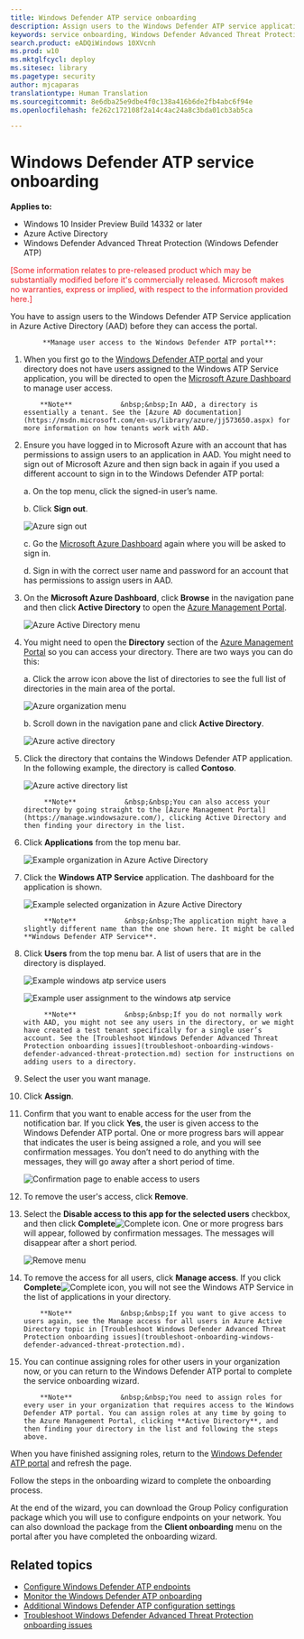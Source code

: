 ```yaml
---
title: Windows Defender ATP service onboarding
description: Assign users to the Windows Defender ATP service application in Azure Active Directory to grant access to the portal.
keywords: service onboarding, Windows Defender Advanced Threat Protection service onboarding, manage users,
search.product: eADQiWindows 10XVcnh
ms.prod: w10
ms.mktglfcycl: deploy
ms.sitesec: library
ms.pagetype: security
author: mjcaparas
translationtype: Human Translation
ms.sourcegitcommit: 8e6dba25e9dbe4f0c138a416b6de2fb4abc6f94e
ms.openlocfilehash: fe262c172108f2a14c4ac24a8c3bda01cb3ab5ca

---
```


# Windows Defender ATP service onboarding

**Applies to:**

- Windows 10 Insider Preview Build 14332 or later
- Azure Active Directory
- Windows Defender Advanced Threat Protection (Windows Defender ATP)

<span style="color:#ED1C24;">[Some information relates to pre-released product which may be substantially modified before it's commercially released. Microsoft makes no warranties, express or implied, with respect to the information provided here.]</span>

You have to assign users to the Windows Defender ATP Service application in Azure Active Directory (AAD) before they can access the portal.


            **Manage user access to the Windows Defender ATP portal**:

1.  When you first go to the [Windows Defender ATP portal](https://securitycenter.windows.com/) and your directory does not have users assigned to the Windows ATP Service application, you will be directed to open the [Microsoft Azure Dashboard](https://portal.azure.com) to manage user access.

    > 
            **Note**            &nbsp;&nbsp;In AAD, a directory is essentially a tenant. See the [Azure AD documentation](https://msdn.microsoft.com/en-us/library/azure/jj573650.aspx) for more information on how tenants work with AAD.

2.  Ensure you have logged in to Microsoft Azure with an account that has permissions to assign users to an application in AAD. You might need to sign out of Microsoft Azure and then sign back in again if you used a different account to sign in to the Windows Defender ATP portal:

    a.  On the top menu, click the signed-in user’s name.

    b.  Click **Sign out**.

    ![Azure sign out](images/azure-signout.png)

    c.  Go the [Microsoft Azure Dashboard](https://portal.azure.com) again where you will be asked to sign in.

    d.  Sign in with the correct user name and password for an account that has permissions to assign users in AAD.

3. On the **Microsoft Azure Dashboard**, click **Browse** in the navigation pane and then click **Active Directory** to open the [Azure Management Portal](https://manage.windowsazure.com/).

    ![Azure Active Directory menu](images/azure-browse.png)

4. You might need to open the **Directory** section of the [Azure Management Portal](https://manage.windowsazure.com/) so you can access your directory. There are two ways you can do this:

    a.  Click the arrow icon above the list of directories to see the full list of directories in the main area of the portal.

    ![Azure organization menu](images/azure-org-directory.png)

    b. Scroll down in the navigation pane and click **Active Directory**.

    ![Azure active directory](images/azure-active-directory.png)

5. Click the directory that contains the Windows Defender ATP application. In the following example, the directory is called **Contoso**.

     ![Azure active directory list](images/azure-active-directory-list.png)

    > 
            **Note**            &nbsp;&nbsp;You can also access your directory by going straight to the [Azure Management Portal](https://manage.windowsazure.com/), clicking Active Directory and then finding your directory in the list.

6. Click **Applications** from the top menu bar.

    ![Example organization in Azure Active Directory](images/contoso.png)

7. Click the **Windows ATP Service** application. The dashboard for the application is shown.

    ![Example selected organization in Azure Active Directory](images/contoso-application.png)

    > 
            **Note**            &nbsp;&nbsp;The application might have a slightly different name than the one shown here. It might be called **Windows Defender ATP Service**.

8. Click **Users** from the top menu bar. A list of users that are in the directory is displayed.

    ![Example windows atp service users](images/windows-atp-service.png)

    ![Example user assignment to the windows atp service](images/assign-users.png)

    > 
            **Note**            &nbsp;&nbsp;If you do not normally work with AAD, you might not see any users in the directory, or we might have created a test tenant specifically for a single user’s account. See the [Troubleshoot Windows Defender Advanced Threat Protection onboarding issues](troubleshoot-onboarding-windows-defender-advanced-threat-protection.md) section for instructions on adding users to a directory.

9. Select the user you want manage.

10. Click **Assign**.

11. Confirm that you want to enable access for the user from the notification bar. If you click **Yes**, the user is given access to the Windows Defender ATP portal.  One or more progress bars will appear that indicates the user is being assigned a role, and you will see confirmation messages. You don’t need to do anything with the messages, they will go away after a short period of time.

    ![Confirmation page to enable access to users](images/confirm-user-access.png)

12. To remove the user's access, click **Remove**.

13. Select the **Disable access to this app for the selected users** checkbox, and then click **Complete**![Complete icon](images/check-icon.png). One or more progress bars will appear, followed by confirmation messages. The messages will disappear after a short period.

    ![Remove menu](images/remove-menu.png)

14. To remove the access for all users, click **Manage access**. If you click **Complete**![Complete icon](images/check-icon.png), you will not see the Windows ATP Service in the list of applications in your directory.

    > 
            **Note**            &nbsp;&nbsp;If you want to give access to users again, see the Manage access for all users in Azure Active Directory topic in [Troubleshoot Windows Defender Advanced Threat Protection onboarding issues](troubleshoot-onboarding-windows-defender-advanced-threat-protection.md).

15. You can continue assigning roles for other users in your organization now, or you can return to the Windows Defender ATP portal to complete the service onboarding wizard.

    > 
            **Note**            &nbsp;&nbsp;You need to assign roles for every user in your organization that requires access to the Windows Defender ATP portal. You can assign roles at any time by going to the Azure Management Portal, clicking **Active Directory**, and then finding your directory in the list and following the steps above.

When you have finished assigning roles, return to the [Windows Defender ATP portal](https://securitycenter.windows.com) and refresh the page.

Follow the steps in the onboarding wizard to complete the onboarding process.

At the end of the wizard, you can download the Group Policy configuration package which you will use to configure endpoints on your network. You can also download the package from the **Client onboarding** menu on the portal after you have completed the onboarding wizard.

## Related topics
- [Configure Windows Defender ATP endpoints](configure-endpoints-windows-defender-advanced-threat-protection.md)
- [Monitor the Windows Defender ATP onboarding](monitor-onboarding-windows-defender-advanced-threat-protection.md)
- [Additional Windows Defender ATP configuration settings](additional-configuration-windows-defender-advanced-threat-protection.md)
- [Troubleshoot Windows Defender Advanced Threat Protection onboarding issues](troubleshoot-onboarding-windows-defender-advanced-threat-protection.md)



<!--HONumber=Jun16_HO4-->


